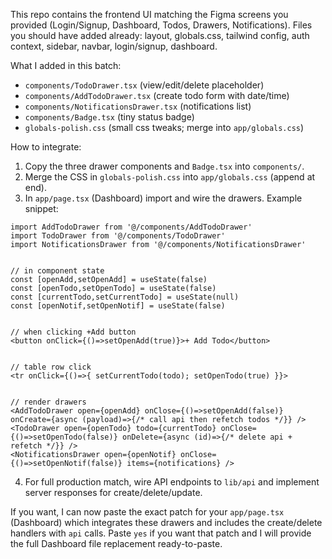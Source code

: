 This repo contains the frontend UI matching the Figma screens you provided (Login/Signup, Dashboard, Todos, Drawers, Notifications). Files you should have added already: layout, globals.css, tailwind config, auth context, sidebar, navbar, login/signup, dashboard.


What I added in this batch:
- `components/TodoDrawer.tsx` (view/edit/delete placeholder)
- `components/AddTodoDrawer.tsx` (create todo form with date/time)
- `components/NotificationsDrawer.tsx` (notifications list)
- `components/Badge.tsx` (tiny status badge)
- `globals-polish.css` (small css tweaks; merge into `app/globals.css`)


How to integrate:
1. Copy the three drawer components and `Badge.tsx` into `components/`.
2. Merge the CSS in `globals-polish.css` into `app/globals.css` (append at end).
3. In `app/page.tsx` (Dashboard) import and wire the drawers. Example snippet:


```tsx
import AddTodoDrawer from '@/components/AddTodoDrawer'
import TodoDrawer from '@/components/TodoDrawer'
import NotificationsDrawer from '@/components/NotificationsDrawer'


// in component state
const [openAdd,setOpenAdd] = useState(false)
const [openTodo,setOpenTodo] = useState(false)
const [currentTodo,setCurrentTodo] = useState(null)
const [openNotif,setOpenNotif] = useState(false)


// when clicking +Add button
<button onClick={()=>setOpenAdd(true)}>+ Add Todo</button>


// table row click
<tr onClick={()=>{ setCurrentTodo(todo); setOpenTodo(true) }}>


// render drawers
<AddTodoDrawer open={openAdd} onClose={()=>setOpenAdd(false)} onCreate={async (payload)=>{/* call api then refetch todos */}} />
<TodoDrawer open={openTodo} todo={currentTodo} onClose={()=>setOpenTodo(false)} onDelete={async (id)=>{/* delete api + refetch */}} />
<NotificationsDrawer open={openNotif} onClose={()=>setOpenNotif(false)} items={notifications} />
```


4. For full production match, wire API endpoints to `lib/api` and implement server responses for create/delete/update.


If you want, I can now paste the exact patch for your `app/page.tsx` (Dashboard) which integrates these drawers and includes the create/delete handlers with `api` calls. Paste `yes` if you want that patch and I will provide the full Dashboard file replacement ready-to-paste.

